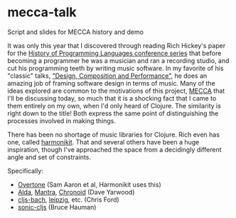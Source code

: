 # mecca-talk
Script and slides for MECCA history and demo

It was only this year that I discovered through reading Rich Hickey's paper for the [History of Programming Languages conference series](https://clojure.org/about/history) that before becoming a programmer he was a musician and ran a recording studio, and cut his programming teeth by writing music software. In my favorite of his "classic" talks, ["Design, Composition and Performance"](https://github.com/matthiasn/talk-transcripts/blob/master/Hickey_Rich/DesignCompositionPerformance.md), he does an amazing job of framing software design in terms of music. Many of the ideas explored are common to the motivations of this project, [MECCA](https://github.com/porkostomus/mecca) that I'll be discussing today, so much that it is a shocking fact that I came to them entirely on my own, when I'd only heard of Clojure. The similarity is right down to the title! Both express the same point of distinguishing the processes involved in making things.

There has been no shortage of music libraries for Clojure. Rich even has one, called [harmonikit](https://github.com/richhickey/harmonikit). That and several others have been a huge inspiration, though I've approached the space from a decidingly different angle and set of constraints.

Specifically:

- [Overtone](https://github.com/overtone/overtone) (Sam Aaron et al, Harmonikit uses this)
- [Alda](https://github.com/alda-lang/alda), [Mantra](https://github.com/daveyarwood/mantra), [Chronoid](https://github.com/daveyarwood/chronoid) (Dave Yarwood)
- [cljs-bach](https://github.com/ctford/cljs-bach), [leipzig](https://github.com/ctford/leipzig), etc. (Chris Ford)
- [sonic-cljs](https://github.com/bhauman/sonic-cljs) (Bruce Hauman)
